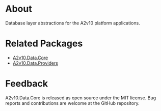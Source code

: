 ﻿# About
Database layer abstractions for the A2v10 platform applications.


# Related Packages

* [A2v10.Data.Core](https://www.nuget.org/packages/A2v10.Data.Core)
* [A2v10.Data.Providers](https://www.nuget.org/packages/A2v10.Data.Providers)


# Feedback

A2v10.Data.Core is released as open source under the MIT license. 
Bug reports and contributions are welcome at the GitHub repository.